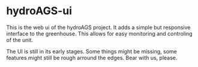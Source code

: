 # hydroAGS-ui
This is the web ui of the hydroAGS project. It adds a simple but responsive interface to the greenhouse. This allows for easy monitoring and controling of the unit.

The UI is still in its early stages. Some things might be missing, some features might still be rough arround the edges. Bear with us, please.
